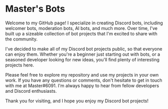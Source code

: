 # Master's Bots

Welcome to my GitHub page! I specialize in creating Discord bots, including welcomer bots, moderation bots, AI bots, and much more. Over time, I've built up a sizeable collection of bot projects that I'm excited to share with the community.

I've decided to make all of my Discord bot projects public, so that everyone can enjoy them. Whether you're a beginner just starting out with bots, or a seasoned developer looking for new ideas, you'll find plenty of interesting projects here.

Please feel free to explore my repository and use my projects in your own work. If you have any questions or comments, don't hesitate to get in touch with me at Master#6091. I'm always happy to hear from fellow developers and Discord enthusiasts.

Thank you for visiting, and I hope you enjoy my Discord bot projects!
